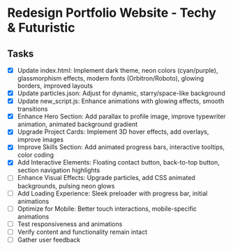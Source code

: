 # Redesign Portfolio Website - Techy & Futuristic

## Tasks
- [x] Update index.html: Implement dark theme, neon colors (cyan/purple), glassmorphism effects, modern fonts (Orbitron/Roboto), glowing borders, improved layouts
- [x] Update particles.json: Adjust for dynamic, starry/space-like background
- [x] Update new_script.js: Enhance animations with glowing effects, smooth transitions
- [x] Enhance Hero Section: Add parallax to profile image, improve typewriter animation, animated background gradient
- [x] Upgrade Project Cards: Implement 3D hover effects, add overlays, improve images
- [x] Improve Skills Section: Add animated progress bars, interactive tooltips, color coding
- [x] Add Interactive Elements: Floating contact button, back-to-top button, section navigation highlights
- [ ] Enhance Visual Effects: Upgrade particles, add CSS animated backgrounds, pulsing neon glows
- [ ] Add Loading Experience: Sleek preloader with progress bar, initial animations
- [ ] Optimize for Mobile: Better touch interactions, mobile-specific animations
- [ ] Test responsiveness and animations
- [ ] Verify content and functionality remain intact
- [ ] Gather user feedback
